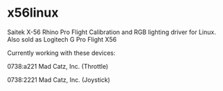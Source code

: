 # x56linux
Saitek X-56 Rhino Pro Flight Calibration and RGB lighting driver for Linux.
Also sold as Logitech G Pro Flight X56

Currently working with these devices:

0738:a221 Mad Catz, Inc. (Throttle)

0738:2221 Mad Catz, Inc. (Joystick)
